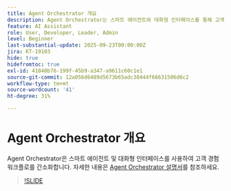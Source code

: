 ```yaml
---
title: Agent Orchestrator 개요
description: Agent Orchestrator는 스마트 에이전트와 대화형 인터페이스를 통해 고객 경험 워크플로를 간소화합니다.
feature: AI Assistant
role: User, Developer, Leader, Admin
level: Beginner
last-substantial-update: 2025-09-23T00:00:00Z
jira: KT-19103
hide: true
hidefromtoc: true
exl-id: 41040b76-199f-45b9-a347-a9611c60c1e1
source-git-commit: 12a056d6489d5673b65adc38444f66631506d6c2
workflow-type: tm+mt
source-wordcount: '41'
ht-degree: 31%

---
```


# Agent Orchestrator 개요

Agent Orchestrator은 스마트 에이전트 및 대화형 인터페이스를 사용하여 고객 경험 워크플로를 간소화합니다. 자세한 내용은 [Agent Orchestrator 설명서](https://experienceleague.adobe.com/en/docs/experience-cloud-ai/experience-cloud-ai/agents/agent-orchestrator)를 참조하세요.

>[!SLIDE](agent-orchestrator-overview)

